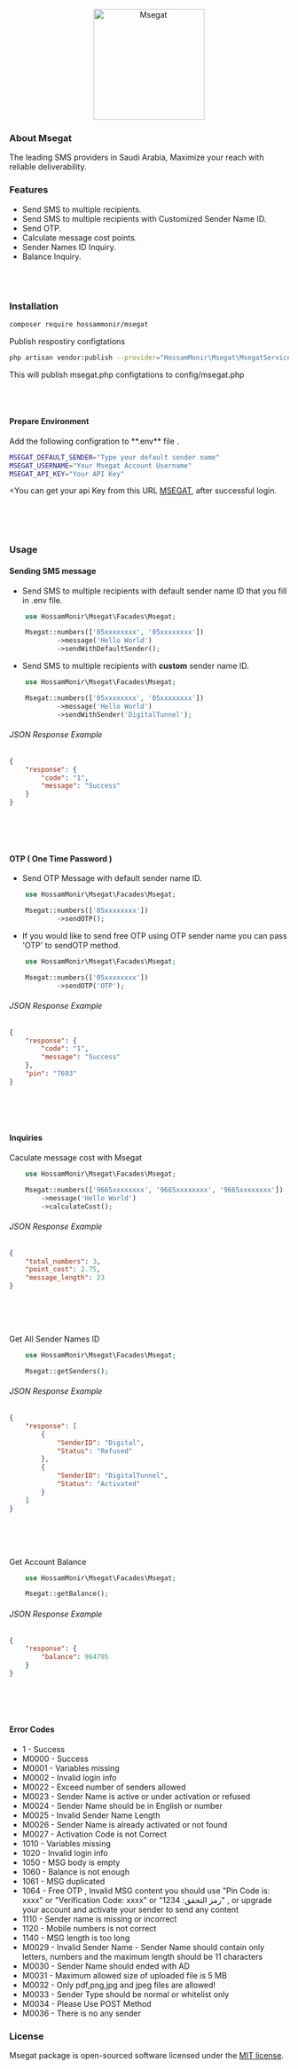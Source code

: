 <p align="center"><a href="https://www.msegat.com/" target="_blank"><img src="https://www.msegat.com/public/assets/img/logo/msegat.png" alt="Msegat" width="200"></a></p>


### About Msegat
The leading SMS providers in Saudi Arabia, Maximize your reach with reliable deliverability.

### Features
- Send SMS to multiple recipients.
- Send SMS to multiple recipients with Customized Sender Name ID.
- Send OTP.
- Calculate message cost points.
- Sender Names ID Inquiry.
- Balance Inquiry.

<br /><br />
### Installation

```bash
composer require hossammonir/msegat
```

<p>Publish respostiry configtations</p>

```bash
php artisan vendor:publish --provider="HossamMonir\Msegat\MsegatServiceProvider"
```

<p>This will publish msegat.php configtations to config/msegat.php</p>

<br /><br />
#### Prepare Environment

<p>Add the following configration to **.env** file .</p>

```bash
MSEGAT_DEFAULT_SENDER="Type your default sender name"
MSEGAT_USERNAME="Your Msegat Account Username"
MSEGAT_API_KEY="Your API Key"
```

<You can get your api Key from this URL [MSEGAT](https://www.msegat.com/index.php?action=548), after successful login.

<br /><br /><br />
### Usage

#### Sending SMS message

* Send SMS to multiple recipients with default sender name ID that you fill in .env file.

```php
    use HossamMonir\Msegat\Facades\Msegat;

    Msegat::numbers(['05xxxxxxxx', '05xxxxxxxx'])
            ->message('Hello World')
            ->sendWithDefaultSender();
```


* Send SMS to multiple recipients with **custom** sender name ID.

```php
    use HossamMonir\Msegat\Facades\Msegat;

    Msegat::numbers(['05xxxxxxxx', '05xxxxxxxx'])
            ->message('Hello World')
            ->sendWithSender('DigitalTunnel');
```

###### JSON Response Example

```json
{
    "response": {
        "code": "1",
        "message": "Success"
    }
}
```

<br /><br /><br />
#### OTP ( One Time Password )

* Send OTP Message with default sender name ID.

```php
    use HossamMonir\Msegat\Facades\Msegat;

    Msegat::numbers(['05xxxxxxxx'])
            ->sendOTP();
```

* If you would like to send free OTP using OTP sender name you can pass 'OTP' to sendOTP method.

```php
    use HossamMonir\Msegat\Facades\Msegat;

    Msegat::numbers(['05xxxxxxxx'])
            ->sendOTP('OTP');
```

###### JSON Response Example

```json
{
    "response": {
        "code": "1",
        "message": "Success"
    },
    "pin": "7693"
}
```


<br /><br /><br />
#### Inquiries

<p>Caculate message cost with Msegat</p>

```php
    use HossamMonir\Msegat\Facades\Msegat;

    Msegat::numbers(['9665xxxxxxxx', '9665xxxxxxxx', '9665xxxxxxxx'])
        ->message('Hello World')
        ->calculateCost();
```

###### JSON Response Example

```json
{
    "total_numbers": 3,
    "point_cost": 2.75,
    "message_length": 23
}
```

<br /> <br /> <br />
<p>Get All Sender Names ID</p>

```php
    use HossamMonir\Msegat\Facades\Msegat;

    Msegat::getSenders();
```

###### JSON Response Example

```json
{
    "response": [
        {
            "SenderID": "Digital",
            "Status": "Refused"
        },
        {
            "SenderID": "DigitalTunnel",
            "Status": "Activated"
        }
    ]
}
```


<br /> <br /> <br />
<p>Get Account Balance</p>

```php
    use HossamMonir\Msegat\Facades\Msegat;

    Msegat::getBalance();
```

###### JSON Response Example

```json
{
    "response": {
        "balance": 964795
    }
}
```


<br /><br /><br />
#### Error Codes
* 1 - Success
* M0000 - Success
* M0001 - Variables missing
* M0002 - Invalid login info
* M0022 - Exceed number of senders allowed
* M0023 - Sender Name is active or under activation or refused
* M0024 - Sender Name should be in English or number
* M0025 - Invalid Sender Name Length
* M0026 - Sender Name is already activated or not found
* M0027 - Activation Code is not Correct
* 1010 - Variables missing
* 1020 - Invalid login info
* 1050 - MSG body is empty
* 1060 - Balance is not enough
* 1061 - MSG duplicated
* 1064 - Free OTP , Invalid MSG content you should use "Pin Code is: xxxx" or "Verification Code: xxxx" or "رمز التحقق: 1234" , or upgrade your account and activate your sender to send any content
* 1110 - Sender name is missing or incorrect
* 1120 - Mobile numbers is not correct
* 1140 - MSG length is too long
* M0029 - Invalid Sender Name - Sender Name should contain only letters, numbers and the maximum length should be 11 characters
* M0030 - Sender Name should ended with AD
* M0031 - Maximum allowed size of uploaded file is 5 MB
* M0032 - Only pdf,png,jpg and jpeg files are allowed!
* M0033 - Sender Type should be normal or whitelist only
* M0034 - Please Use POST Method
* M0036 - There is no any sender


### License
Msegat package is open-sourced software licensed under the [MIT license](https://opensource.org/licenses/MIT).
